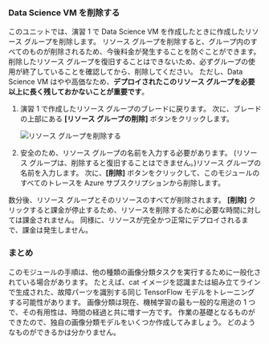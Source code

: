### <a name="delete-the-data-science-vm"></a>Data Science VM を削除する

このユニットでは、演習 1 で Data Science VM を作成したときに作成したリソース グループを削除します。 リソース グループを削除すると、グループ内のすべてのものが削除されるため、今後料金が発生することを防ぐことができます。 削除したリソース グループを復旧することはできないため、必ずグループの使用が終了していることを確認してから、削除してください。 ただし、Data Science VM はやや高価なため、**デプロイされたこのリソース グループを必要以上に長く残しておかないことが重要です**。

1. 演習 1 で作成したリソース グループのブレードに戻ります。 次に、ブレードの上部にある **[リソース グループの削除]** ボタンをクリックします。

    ![リソース グループを削除する](../media-draft/6-delete-resource-group.png)

1. 安全のため、リソース グループの名前を入力する必要があります。 (リソース グループは、削除すると復旧することはできません。)リソース グループの名前を入力します。 次に、**[削除]** ボタンをクリックして、このモジュールのすべてのトレースを Azure サブスクリプションから削除します。

数分後、リソース グループとそのリソースのすべてが削除されます。 **[削除]** クリックすると課金が停止するため、リソースを削除するために必要な時間に対しては課金されません。 同様に、リソースが完全かつ正常にデプロイされるまで、課金は発生しません。

### <a name="summary"></a>まとめ

このモジュールの手順は、他の種類の画像分類タスクを実行するために一般化されている場合があります。 たとえば、cat イメージを認識または組み立てラインで生成された、故障パーツを識別する同じ TensorFlow モデルをトレーニングする可能性があります。 画像分類は現在、機械学習の最も一般的な用途の 1 つで、その有用性は、時間の経過と共に増す一方です。 作業の基礎となるものができたので、独自の画像分類モデルをいくつか作成してみましょう。 どのようなものができるかは分かりません。